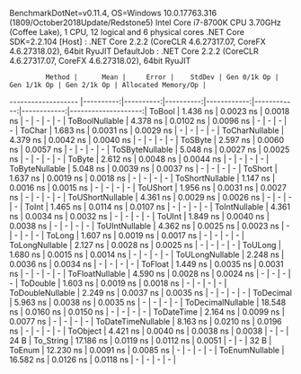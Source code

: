 
BenchmarkDotNet=v0.11.4, OS=Windows 10.0.17763.316 (1809/October2018Update/Redstone5)
Intel Core i7-8700K CPU 3.70GHz (Coffee Lake), 1 CPU, 12 logical and 6 physical cores
.NET Core SDK=2.2.104
  [Host]     : .NET Core 2.2.2 (CoreCLR 4.6.27317.07, CoreFX 4.6.27318.02), 64bit RyuJIT
  DefaultJob : .NET Core 2.2.2 (CoreCLR 4.6.27317.07, CoreFX 4.6.27318.02), 64bit RyuJIT


             Method |      Mean |     Error |    StdDev | Gen 0/1k Op | Gen 1/1k Op | Gen 2/1k Op | Allocated Memory/Op |
------------------- |----------:|----------:|----------:|------------:|------------:|------------:|--------------------:|
             ToBool |  1.436 ns | 0.0023 ns | 0.0018 ns |           - |           - |           - |                   - |
     ToBoolNullable |  4.378 ns | 0.0102 ns | 0.0096 ns |           - |           - |           - |                   - |
             ToChar |  1.683 ns | 0.0031 ns | 0.0029 ns |           - |           - |           - |                   - |
     ToCharNullable |  4.379 ns | 0.0042 ns | 0.0040 ns |           - |           - |           - |                   - |
            ToSByte |  2.597 ns | 0.0060 ns | 0.0057 ns |           - |           - |           - |                   - |
    ToSByteNullable |  5.048 ns | 0.0027 ns | 0.0025 ns |           - |           - |           - |                   - |
             ToByte |  2.612 ns | 0.0048 ns | 0.0044 ns |           - |           - |           - |                   - |
     ToByteNullable |  5.048 ns | 0.0039 ns | 0.0037 ns |           - |           - |           - |                   - |
            ToShort |  1.637 ns | 0.0019 ns | 0.0018 ns |           - |           - |           - |                   - |
    ToShortNullable |  1.147 ns | 0.0016 ns | 0.0015 ns |           - |           - |           - |                   - |
           ToUShort |  1.956 ns | 0.0031 ns | 0.0027 ns |           - |           - |           - |                   - |
   ToUShortNullable |  4.361 ns | 0.0029 ns | 0.0026 ns |           - |           - |           - |                   - |
              ToInt |  1.465 ns | 0.0114 ns | 0.0107 ns |           - |           - |           - |                   - |
      ToIntNullable |  4.361 ns | 0.0034 ns | 0.0032 ns |           - |           - |           - |                   - |
             ToUInt |  1.849 ns | 0.0040 ns | 0.0038 ns |           - |           - |           - |                   - |
     ToUIntNullable |  4.362 ns | 0.0025 ns | 0.0023 ns |           - |           - |           - |                   - |
             ToLong |  1.607 ns | 0.0019 ns | 0.0017 ns |           - |           - |           - |                   - |
     ToLongNullable |  2.127 ns | 0.0028 ns | 0.0025 ns |           - |           - |           - |                   - |
            ToULong |  1.680 ns | 0.0015 ns | 0.0014 ns |           - |           - |           - |                   - |
    ToULongNullable |  2.248 ns | 0.0036 ns | 0.0034 ns |           - |           - |           - |                   - |
            ToFloat |  1.449 ns | 0.0035 ns | 0.0031 ns |           - |           - |           - |                   - |
    ToFloatNullable |  4.590 ns | 0.0028 ns | 0.0024 ns |           - |           - |           - |                   - |
           ToDouble |  1.603 ns | 0.0019 ns | 0.0018 ns |           - |           - |           - |                   - |
   ToDoubleNullable |  2.249 ns | 0.0037 ns | 0.0035 ns |           - |           - |           - |                   - |
          ToDecimal |  5.963 ns | 0.0038 ns | 0.0035 ns |           - |           - |           - |                   - |
  ToDecimalNullable | 18.548 ns | 0.0160 ns | 0.0150 ns |           - |           - |           - |                   - |
         ToDateTime |  2.164 ns | 0.0099 ns | 0.0077 ns |           - |           - |           - |                   - |
 ToDateTimeNullable |  8.163 ns | 0.0210 ns | 0.0196 ns |           - |           - |           - |                   - |
           ToObject |  4.421 ns | 0.0040 ns | 0.0038 ns |      0.0038 |           - |           - |                24 B |
          To_String | 17.186 ns | 0.0119 ns | 0.0112 ns |      0.0051 |           - |           - |                32 B |
             ToEnum | 12.230 ns | 0.0091 ns | 0.0085 ns |           - |           - |           - |                   - |
     ToEnumNullable | 16.582 ns | 0.0126 ns | 0.0118 ns |           - |           - |           - |                   - |
